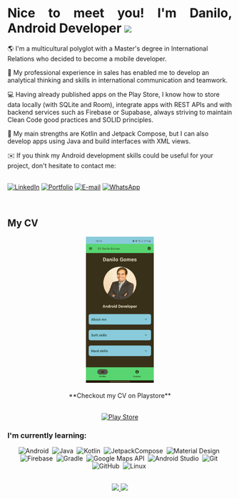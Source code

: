 <h1 align = "justify"> Nice to meet you! I'm Danilo, Android Developer <img src="https://media.giphy.com/media/hvRJCLFzcasrR4ia7z/giphy.gif" width="25px"></h1>

🌎 I'm a multicultural polyglot with a Master's degree in International Relations who decided to become a mobile developer.

🤝 My professional experience in sales has enabled me to develop an analytical thinking and skills in international communication and teamwork.

💻 Having already published apps on the Play Store, I know how to store data locally (with SQLite and Room), integrate apps with REST APIs and with backend services such as Firebase or Supabase, always striving to maintain Clean Code good practices and SOLID principles.

📱 My main strengths are Kotlin and Jetpack Compose, but I can also develop apps using Java and build interfaces with XML views.

✉️ If you think my Android development skills could be useful for your project, don't hesitate to contact me:
<br>
<br>

[![LinkedIn](https://img.shields.io/badge/linkedin-%230077B5.svg?style=for-the-badge&logo=linkedin&logoColor=white)](https://www.linkedin.com/in/gomes-danilo/)
[![Portfolio](https://img.shields.io/badge/website-000000?style=for-the-badge&logo=About.me&logoColor=white)](https://www.dgomesdev.com/)
[![E-mail](https://img.shields.io/badge/Microsoft_Outlook-0078D4?style=for-the-badge&logo=microsoft-outlook&logoColor=white)](mailto:danilo.gomes@outlook.fr)
[![WhatsApp](https://img.shields.io/badge/WhatsApp-25D366?style=for-the-badge&logo=whatsapp&logoColor=white)](https://wa.me/+5511936186593)

<br>

## My CV
<div align="center">
  <img src="https://github.com/dgomesdev/My-CV/blob/main/Screenshots/Main%20screen.png" width="30%" height="30%">
  <br>
  <br>
  **Checkout my CV on Playstore** 
  <br>
  <br>
  
  [![Play Store](https://img.shields.io/badge/Google_Play-414141?style=for-the-badge&logo=google-play&logoColor=white)](https://play.google.com/store/apps/details?id=com.dgomesdev.mycv)
</div>
 

### I'm currently learning:  

<div align="center">

![Android](https://img.shields.io/badge/-Android-05122A?style=for-the-badge&logo=android&logoColor=green)&nbsp;
![Java](https://img.shields.io/badge/-Java-05122A?style=for-the-badge&logo=java&logoColor=white)&nbsp;
![Kotlin](https://img.shields.io/badge/-Kotlin-05122A?style=for-the-badge&logo=kotlin)&nbsp;
![JetpackCompose](https://img.shields.io/badge/-JetpackCompose-05122A?style=for-the-badge&logo=jetpackcompose&logoColor=green)&nbsp;
![Material Design](https://img.shields.io/badge/-MaterialDesign-05122A?style=for-the-badge&logo=materialdesign&logoColor=white)&nbsp;
![Firebase](https://img.shields.io/badge/-Firebase-05122A?style=for-the-badge&logo=firebase)&nbsp;
![Gradle](https://img.shields.io/badge/-Gradle-05122A?style=for-the-badge&logo=gradle&logoColor=green)&nbsp;
![Google Maps API](https://img.shields.io/badge/-GoogleMaps-05122A?style=for-the-badge&logo=googlemaps)&nbsp;
![Android Studio](https://img.shields.io/badge/-AndroidStudio-05122A?style=for-the-badge&logo=androidstudio&logoColor=green)&nbsp;
![Git](https://img.shields.io/badge/-Git-05122A?style=for-the-badge&logo=git)&nbsp;
![GitHub](https://img.shields.io/badge/-GitHub-05122A?style=for-the-badge&logo=github)&nbsp;
![Linux](https://img.shields.io/badge/-Linux-05122A?style=for-the-badge&logo=linux&logoColor=white)&nbsp;

</div>

<div align="center"><br>
  <a href="https://github.com/dgomesdev">
  <img height="180em" src="https://github-readme-stats.vercel.app/api?username=dgomesdev&show_icons=true&theme=dark&include_all_commits=true&count_private=true"/>
  <img height="180em" src="https://github-readme-stats.vercel.app/api/top-langs/?username=dgomesdev&layout=compact&langs_count=7&theme=dark"/>
</div>

<!-- <div align="center"><b>  QRCode Maker  </b></div> -->
